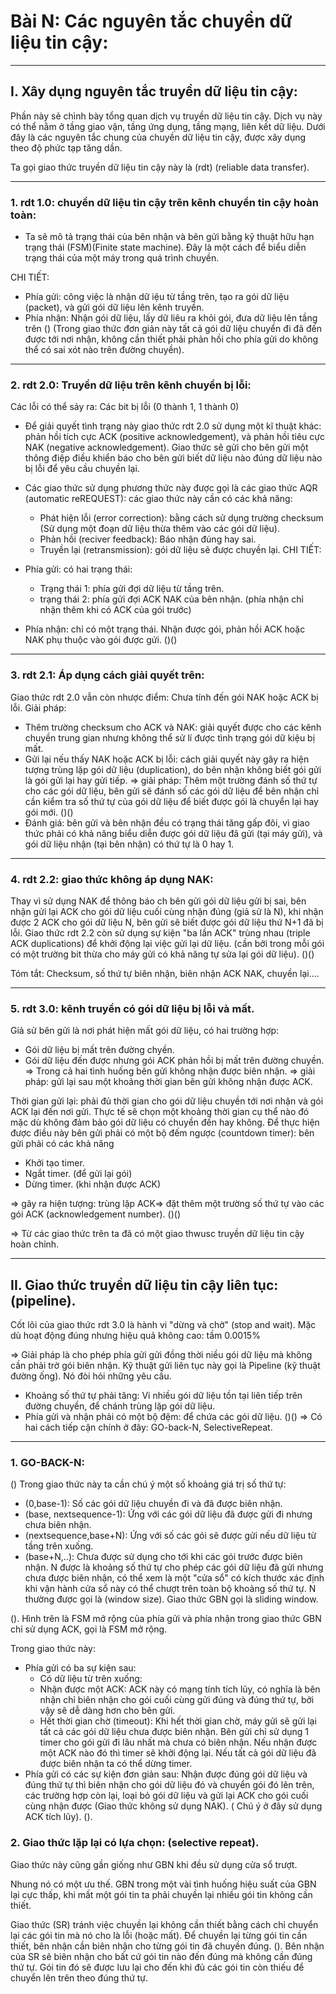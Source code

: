 # Bài N: Các nguyên tắc chuyền dữ liệu tin cậy:

-----------------------------
## I. Xây dụng nguyên tắc truyền dữ liệu tin cậy:
  Phần này sẽ chình bày tổng quan dịch vụ truyền dữ liệu tin cậy. Dịch vụ này có thể nằm ở tầng giao vận, tầng ứng dụng, tầng mạng, liên kết dữ liệu. Dưới đây là các nguyên tắc chung của chuyền dữ liệu tin cậy, được xây dụng theo độ phức tạp tăng dần.
  
  Ta gọi giao thức truyền dữ liệu tin cậy này là (rdt) (reliable data transfer).
  
--------------------------
### 1. rdt 1.0: chuyền dữ liệu tin cậy trên kênh chuyền tin cậy hoàn toàn:
-  Ta sẽ mô tả trạng thái của bên nhận và bên gửi bằng kỹ thuật hữu hạn trạng thái (FSM)(Finite state machine). Đây là một cách để biểu diễn trạng thái của một máy trong quá trình chuyền.

  CHI TIẾT:
-  Phía gửi: công việc là nhận dữ iệu từ tầng trên, tạo ra gói dữ liệu (packet), và gửi gói dữ liệu lên kênh truyền. 
-  Phía nhận: Nhận gói dữ liệu, lấy dữ liêu ra khỏi gói, đưa dữ liệu lên tầng trên 
()
(Trong giao thức đơn giản này tất cả gói dữ liệu chuyển đi đã đến được tới nơi nhận, không cần thiết phải phản hồi cho phía gửi do không thể có sai xót nào trên đường chuyền).

-------------------------------
### 2. rdt 2.0: Truyền dữ liệu trên kênh chuyền bị lỗi:
  Các lỗi có thể sảy ra: Các bit bị lỗi (0 thành 1, 1 thành 0)
-  Để giải quyết tình trạng này giao thức rdt 2.0 sử dụng một kĩ thuật khác: phản hồi tích cực ACK (positive acknowledgement), và phản hồi tiêu cực NAK (negative acknowledgement). Giao thức sẽ gửi cho bên gửi một thông điệp điều khiển báo cho bên gửi biết dữ liệu nào đúng dữ liệu nào bị lỗi để yêu cầu chuyền lại. 

-  Các giao thức sử dụng phương thức này được gọi là các giao thức AQR (automatic reREQUEST): các giao thức này cần có các khả năng:
    -  Phát hiện lỗi (error correction): bằng cách sử dụng trường checksum (Sử dụng một đoạn dữ liệu thừa thêm vào các gói dữ liệu).
    -  Phản hồi (reciver feedback): Báo nhận đúng hay sai.
    -  Truyền lại (retransmission): gói dữ liệu sẽ được chuyền lại.
  CHI TIẾT:
-  Phía gửi: có hai trạng thái:
    - Trạng thái 1: phía gửi đợi dữ liệu từ tầng trên.
    - trạng thái 2: phía gửi đợi ACK NAK của bên nhận.
    (phía nhận chỉ nhận thêm khi có ACK của gói trước)
- Phía nhận: chỉ có một trạng thái. Nhận được gói, phản hồi ACK hoặc NAK phụ thuộc vào gói được gửi.
()()

----------------------
### 3. rdt 2.1: Áp dụng cách giải quyết trên:
  Giao thức rdt 2.0 vẫn còn nhược điểm: Chưa tính đến gói NAK hoặc ACK bị lỗi.
  Giải pháp:
  - Thêm trường checksum cho ACK và NAK: giải quyết được cho các kênh chuyền trung gian nhưng không thể sử lí được tình trạng gói dữ kiệu bị mất.
  - Gửi lại nếu thấy NAK hoặc ACK bị lỗi: cách giải quyết này gây ra hiện tượng trùng lặp gói dữ liệu (duplication), do bên nhận không biết gói gửi là gói gửi lại hay gửi tiếp.
  => giải pháp: Thêm một trường đánh số thứ tự cho các gói dữ liệu, bên gửi sẽ đánh số các gói dữ liệu để bên nhận chỉ cần kiểm tra số thứ tự của gói dữ liệu để biết được gói là chuyển lại hay gói mới.
  ()()
  - Đánh giá: bên gửi và bên nhận đều có trạng thái tăng gấp đôi, vì giao thức phải có khả năng biểu diễn được gói dữ liệu đã gửi (tại máy gửi), và gói dữ liệu nhận (tại bên nhận)  có thứ tự là 0 hay 1. 
  
------------------------
### 4. rdt 2.2: giao thức không áp dụng NAK:
  Thay vì sử dụng NAK để thông báo ch bên gửi gói dữ liệu gửi bị sai, bên nhận gửi lại ACK cho gói dữ liệu cuối cùng nhận đúng (giả sử là N), khi nhận được 2 ACK cho gói dữ liệu N, bên gửi sẽ biết được gói dữ liệu thứ N+1 đã bị lỗi.
   Giao thức rdt 2.2 còn sử dụng sự kiện "ba lần ACK" trùng nhau (triple ACK duplications) để khởi động lại việc gửi lại dữ liệu. (cần bởi trong mỗi gói có một trường bit thừa cho máy gửi có khả năng tự sửa lại gói dữ liệu).
   ()()

Tóm tắt: Checksum, số thứ tự biên nhận, biên nhận ACK NAK, chuyền lại....

------------------
### 5. rdt 3.0: kênh truyền  có gói dữ liệu bị lỗi và mất.
Giả sử bên gửi là nơi phát hiện mất gói dữ liệu, có hai trường hợp:
-  Gói dữ liệu bị mất trên đường chyền.
-  Gói dữ liệu đến được nhưng gói ACK phản hồi bị mất trên đường chuyền.
=> Trong cả hai tình huống bên gửi không nhận được biên nhận.
=> giải pháp: gửi lại sau một khoảng thời gian bên gửi không nhận được ACK.

  Thời gian gửi lại: phải đủ thời gian cho gói dữ liệu chuyền tới nơi nhận và gói ACK lại đến nơi gửi. Thực tế sẽ chọn một khoảng thời gian cụ thể nào đó mặc dù không đảm bảo gói dữ liệu có chuyền đến hay không.
  Để thực hiện được điều này bên gửi phải có một bộ đếm ngược (countdown timer): bên gửi phải có các khả năng
  - Khởi tạo timer.
  - Ngắt timer. (để gửi lại gói)
  - Dừng timer. (khi nhận được ACK)
  
=> gây ra hiện tượng: trùng lặp ACK=> đặt thêm một trường số thứ tự vào các gói ACK (acknowledgement number).
()()

=> Từ các giao thức trên ta đã có một giao thwusc truyền dữ liệu tin cậy hoàn chỉnh.

---------------------
## II. Giao thức truyền dữ liệu tin cậy liên tục: (pipeline).
Cốt lõi của giao thức rdt 3.0 là hành vi "dừng và chờ" (stop and wait). Mặc dù hoạt động đúng nhưng hiệu quả không cao: tầm 0.0015%

=> Giải pháp là cho phép phía gửi gửi đồng thời niều gói dữ liệu mà không cần phải trờ gói biên nhận. Kỹ thuật gửi liên tục này gọi là Pipeline (kỹ thuật đường ống). Nó đòi hỏi những yêu cầu.

-  Khoảng số thứ tự phải tăng: Vi nhiều gói dữ liệu tồn tại liên tiếp trên đường chuyền, để chánh trùng lặp gói dữ liệu. 
-  Phía gửi và nhận phải có một bộ đệm: để chứa các gói dữ liệu.
()()
=> Có hai cách tiếp cận chính ở đây: GO-back-N, SelectiveRepeat.

------------------------
### 1. GO-BACK-N:
()
Trong giao thức này ta cần chú ý một số khoảng giá trị số thứ tự:
- (0,base-1):             Số các gói dữ liệu chuyền đi và đã được biên nhận.
- (base, nextsequence-1): Ứng với các gói dữ liệu đã được gửi đi nhưng chưa biên nhận.
- (nextsequence,base+N):  Ứng với số các gói sẽ được gửi nếu dữ liệu từ tầng trên xuống.
- (base+N,..):            Chưa được sử dụng cho tới khi các gói trước được biên nhận.
  N được là khoảng số thứ tự cho phép các gói dữ liệu đã gửi nhưng chưa được biên nhận, có thể xem là một "cửa sổ" có kích thước xác định khi vận hành cửa sổ này có thể chượt trên toàn bộ khoảng số thứ tự. N thường được gọi là (window size). Giao thức GBN gọi là sliding window.

().
Hình trên là FSM mở rộng của phía gửi và phía nhận trong giao thức GBN chỉ sử dụng ACK, gọi là FSM mở rộng.

Trong giao thức này: 
- Phía gửi có ba sự kiện sau:
    - Có dữ liệu từ trên xuống: 
    - Nhận được một ACK: ACK này có mạng tính tích lũy, có nghĩa là bên nhận chỉ biên nhận cho gói cuối cùng gửi đúng và đúng thứ tự, bởi vậy sẽ dễ dàng hơn cho bên gửi.
    - Hết thời gian chờ (timeout): Khi hết thời gian chờ, máy gửi sẽ gửi lại tất cả các gói dữ liệu chưa được biên nhận. Bên gửi chỉ sử dụng 1 timer cho gói gửi đi lâu nhất mà chưa có biên nhận. Nếu nhận được một ACK nào đó thì timer sẽ khởi động lại. Nếu tất cả gói dữ liệu đã được biên nhận ta có thể dừng timer.
- Phía gửi có các sự kiện đơn giản sau: Nhận được đúng gói dữ liệu và đúng thứ tự thì biên nhận cho gói dữ liệu đó và chuyển gói đó lên trên, các trường hợp còn lại, loại bỏ gói dữ liệu và gửi lại ACK cho gói cuối cùng nhận được (Giao thức không sử dụng NAK). 
( Chú ý ở đây sử dụng ACK tích lũy).
().

### 2. Giao thức lặp lại có lựa chọn: (selective repeat).
Giao thức này cũng gần giống như GBN khi đều sử dụng cửa sổ trượt. 

Nhung nó có một ưu thế. GBN trong một vài tình huống hiệu suất của GBN lại cực thấp, khi mất một gói tin ta phải chuyền lại nhiều gói tin không cần thiết.

Giao thức (SR) tránh việc chuyền lại không cần thiết bằng cách chỉ chuyển lại các gói tin mà nó cho là lỗi (hoặc mất). Để chuyền lại từng gói tin cần thiết, bên nhận cần biên nhận cho từng gói tin đã chuyền đúng.
().
Bên nhận của SR sẽ biên nhận cho bất cứ gói tin nào đến đúng mà không cần đúng thứ tự. Gói tin đó sẽ được lưu lại cho đến khi đủ các gói tin còn thiếu để chuyển lên trên theo đúng thứ tự.

 
  

